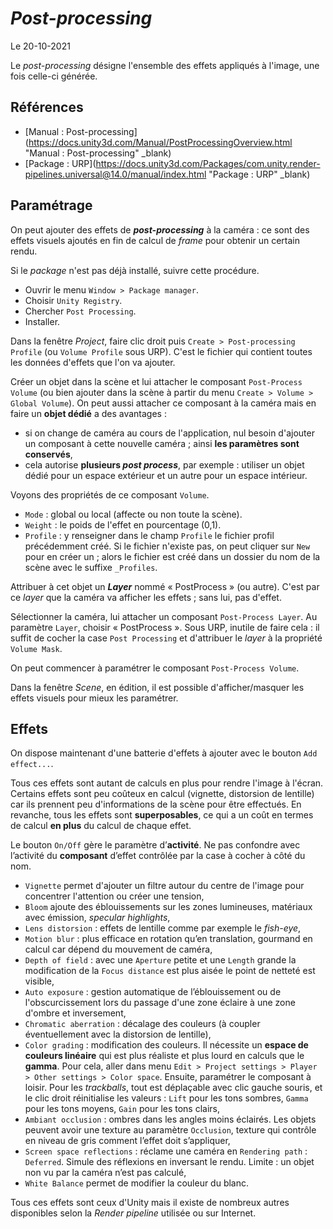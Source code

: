 # *Post-processing*

Le 20-10-2021

Le *post-processing* désigne l'ensemble des effets appliqués à l'image, une fois celle-ci générée.

## Références

- [Manual : Post-processing](https://docs.unity3d.com/Manual/PostProcessingOverview.html "Manual : Post-processing" _blank)
- [Package : URP](https://docs.unity3d.com/Packages/com.unity.render-pipelines.universal@14.0/manual/index.html "Package : URP" _blank)

## Paramétrage 

On peut ajouter des effets de ***post-processing*** à la caméra :  ce sont des effets visuels ajoutés en fin de calcul de *frame* pour obtenir un certain rendu.

Si le *package* n'est pas déjà installé, suivre cette procédure.
- Ouvrir le menu `Window > Package manager`.
- Choisir `Unity Registry`.
- Chercher `Post Processing`.
- Installer.

Dans la fenêtre *Project*, faire clic droit puis `Create > Post-processing Profile` (ou `Volume Profile` sous URP). C'est le fichier  qui contient toutes les données d'effets que l'on va ajouter.

Créer un objet dans la scène et lui attacher le composant `Post-Process Volume` (ou bien ajouter dans la scène à partir du menu `Create > Volume > Global Volume`). On peut aussi attacher ce composant à la caméra mais en faire un **objet dédié** a des avantages : 
- si on change de caméra au cours de l'application, nul besoin d'ajouter un composant à cette nouvelle caméra ; ainsi **les paramètres sont conservés**,
- cela autorise **plusieurs *post process***, par exemple : utiliser un objet dédié pour un espace extérieur et un autre pour un espace intérieur.

Voyons des propriétés de ce composant `Volume`.
- `Mode` : global ou local (affecte ou non toute la scène).
- `Weight` : le poids de l'effet en pourcentage (0,1).
- `Profile` : y renseigner dans le champ `Profile` le fichier profil précédemment créé. Si le fichier n'existe pas, on peut cliquer sur `New` pour en créer un ; alors le fichier est créé dans un dossier du nom de la scène avec le suffixe `_Profiles`.

Attribuer à cet objet un ***Layer*** nommé « PostProcess » (ou autre). C'est par ce *layer* que la caméra va afficher les effets ; sans lui, pas d'effet. 

Sélectionner la caméra, lui attacher un composant `Post-Process Layer`. Au paramètre `Layer`, choisir « PostProcess ». Sous URP, inutile de faire cela : il suffit de cocher la case `Post Processing` et d'attribuer le *layer* à la propriété `Volume Mask`. 

On peut commencer à paramétrer le composant `Post-Process Volume`.

Dans la fenêtre *Scene*, en édition, il est possible d'afficher/masquer les effets visuels pour mieux les paramétrer.

## Effets

On dispose maintenant d'une batterie d'effets à ajouter avec le bouton `Add effect...`.

Tous ces effets sont autant de calculs en plus pour rendre l'image à l'écran. Certains effets sont peu coûteux en calcul (vignette, distorsion de lentille) car ils prennent peu d'informations de la scène pour être effectués. En revanche, tous les effets sont **superposables**, ce qui a un coût en termes de calcul **en plus** du calcul de chaque effet. 

Le bouton `On/Off` gère le paramètre d’**activité**. Ne pas confondre avec l’activité du **composant** d’effet contrôlée par la case à cocher à côté du nom.

- `Vignette` permet d'ajouter un filtre autour du centre de l'image pour concentrer l'attention ou créer une tension,
- `Bloom` ajoute des éblouissements sur les zones lumineuses, matériaux avec émission, *specular highlights*,
- `Lens distorsion` : effets de lentille comme par exemple le *fish-eye*,
- `Motion blur` : plus efficace en rotation qu’en translation, gourmand en calcul car dépend du mouvement de caméra,
- `Depth of field` : avec une `Aperture` petite et une `Length` grande la modification de la `Focus distance` est plus aisée le point de netteté est visible,
- `Auto exposure` : gestion automatique de l’éblouissement ou de l'obscurcissement lors du passage d'une zone éclaire à une zone d'ombre et inversement,
- `Chromatic aberration` : décalage des couleurs (à coupler éventuellement avec la distorsion de lentille),
- `Color grading` : modification des couleurs. Il nécessite un **espace de couleurs linéaire** qui est plus réaliste et plus lourd en calculs que le **gamma**. Pour cela, aller dans menu `Edit > Project settings > Player > Other settings > Color space`. Ensuite, paramétrer le composant à loisir. Pour les *trackballs*, tout est déplaçable avec clic gauche souris, et le clic droit réinitialise les valeurs : `Lift` pour les tons sombres, `Gamma` pour les tons moyens, `Gain` pour les tons clairs,
- `Ambiant occlusion` : ombres dans les angles moins éclairés. Les objets peuvent avoir une texture au paramètre `Occlusion`, texture qui contrôle en niveau de gris comment l’effet doit s’appliquer,
- `Screen space reflections` : réclame une caméra en `Rendering path` : `Deferred`. Simule des réflexions en inversant le rendu. Limite : un objet non vu par la caméra n’est pas calculé,
- `White Balance` permet de modifier la couleur du blanc.

Tous ces effets sont ceux d'Unity mais il existe de nombreux autres disponibles selon la *Render pipeline* utilisée ou sur Internet.
